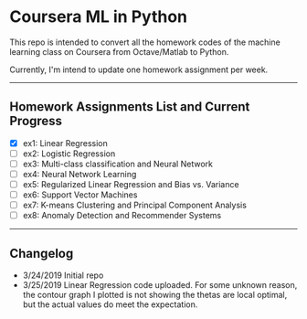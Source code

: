 # Coursera ML in Python
This repo is intended to convert all the homework codes of the machine learning class on Coursera from Octave/Matlab to Python.

Currently, I'm intend to update one homework assignment per week.

----
## Homework Assignments List and Current Progress
- [x] ex1: Linear Regression
- [ ] ex2: Logistic Regression
- [ ] ex3: Multi-class classification and Neural Network
- [ ] ex4: Neural Network Learning
- [ ] ex5: Regularized Linear Regression and Bias vs. Variance
- [ ] ex6: Support Vector Machines
- [ ] ex7: K-means Clustering and Principal Component Analysis
- [ ] ex8: Anomaly Detection and Recommender Systems
----

## Changelog
* 3/24/2019 Initial repo
* 3/25/2019 Linear Regression code uploaded. For some unknown reason, the contour graph I plotted is not showing the thetas are local optimal, but the actual values do meet the expectation. 
